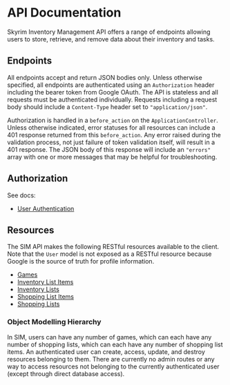 # API Documentation

Skyrim Inventory Management API offers a range of endpoints allowing users to store, retrieve, and remove data about their inventory and tasks.

## Endpoints

All endpoints accept and return JSON bodies only. Unless otherwise specified, all endpoints are authenticated using an `Authorization` header including the bearer token from Google OAuth. The API is stateless and all requests must be authenticated individually. Requests including a request body should include a `Content-Type` header set to `"application/json"`.

Authorization is handled in a `before_action` on the `ApplicationController`. Unless otherwise indicated, error statuses for all resources can include a 401 response returned from this `before_action`. Any error raised during the validation process, not just failure of token validation itself, will result in a 401 response. The JSON body of this response will include an `"errors"` array with one or more messages that may be helpful for troubleshooting.

## Authorization

See docs:

* [User Authentication](/docs/api/user-authentication.md)

## Resources

The SIM API makes the following RESTful resources available to the client. Note that the `User` model is not exposed as a RESTful resource because Google is the source of truth for profile information.

* [Games](/docs/api/resources/games.md)
* [Inventory List Items](/docs/api/resources/inventory-list-items.md)
* [Inventory Lists](/docs/api/resources/inventory-lists.md)
* [Shopping List Items](/docs/api/resources/shopping-list-items.md)
* [Shopping Lists](/docs/api/resources/shopping-lists.md)

### Object Modelling Hierarchy

In SIM, users can have any number of games, which can each have any number of shopping lists, which can each have any number of shopping list items. An authenticated user can create, access, update, and destroy resources belonging to them. There are currently no admin routes or any way to access resources not belonging to the currently authenticated user (except through direct database access).
